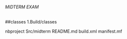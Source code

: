 ###### MIDTERM EXAM
##classes
1.Build/classes

nbproject
Src/midterm
README.md
build.xml
manifest.mf
